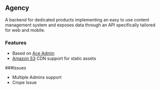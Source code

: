 ## Agency
A backend for dedicated products implementing an easy to use content management system and exposes
data through an API specifically tailored for web and mobile.

### Features
- Based on [Ace Admin](http://wrapbootstrap.com/preview/WB0B30DGR)
- [Amazon S3](http://aws.amazon.com/s3/) CDN support for static assets


###Issues
- Multiple Admins support
- Crope Issue